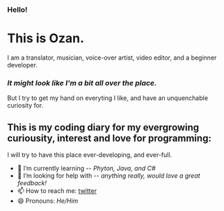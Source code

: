 ### Hello!

<h1> This is Ozan. </h1>

I am a translator, musician, voice-over artist, video editor, and a beginner developer. <h3> *It might look like I'm a bit all over the place.* </h3>

But I try to get my hand on everyting I like, and have an unquenchable curiosity for.

<h2>This is my coding diary for my evergrowing curiousity, interest and love for programming:</h2>

I will try to have this place ever-developing, and ever-full.

- 🌱 I’m currently learning -- *Phyton, Java, and C#*
- 🤔 I’m looking for help with -- *anything really, would love a great feedback!*
- 📫 How to reach me: [twitter](https://twitter.com/ozn_sngl)
- 😄 Pronouns: *He/Him*
